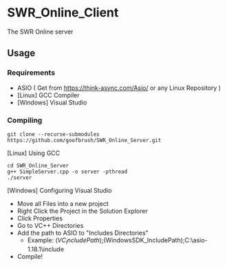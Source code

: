 # SWR_Online_Client
The SWR Online server

## Usage
### Requirements
- ASIO ( Get from https://think-async.com/Asio/ or any Linux Repository )
- [Linux] GCC Compiler
- [Windows] Visual Studio

### Compiling
```Shell
git clone --recurse-submodules https://github.com/goofbrush/SWR_Online_Server.git
```
[Linux] Using GCC
```
cd SWR_Online_Server
g++ SimpleServer.cpp -o server -pthread
./server
```

[Windows] Configuring Visual Studio
- Move all Files into a new project
- Right Click the Project in the Solution Explorer
- Click Properties
- Go to VC++ Directories
- Add the path to ASIO to "Includes Directories"
  - Example: $(VC_IncludePath);$(WindowsSDK_IncludePath);C:\asio-1.18.1\include
- Compile!
